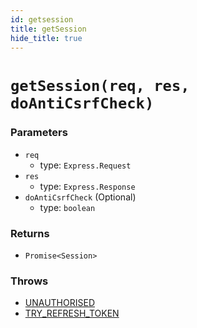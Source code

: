```yaml
---
id: getsession
title: getSession
hide_title: true
---
```


# ``getSession(req, res, doAntiCsrfCheck)``
### Parameters
- ``req`` 
  - type: ``Express.Request``
- ``res`` 
  - type: ``Express.Response``
- ``doAntiCsrfCheck`` (Optional)
  - type: ``boolean``

### Returns
- ``Promise<Session>``

### Throws
- [UNAUTHORISED](./errorhandler/unauthorised)
- [TRY_REFRESH_TOKEN](./errorhandler/tryrefreshtoken)